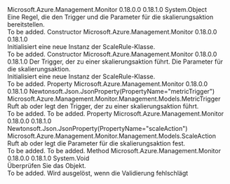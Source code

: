 <Type Name="ScaleRule" FullName="Microsoft.Azure.Management.Monitor.Management.Models.ScaleRule">
  <TypeSignature Language="C#" Value="public class ScaleRule" />
  <TypeSignature Language="ILAsm" Value=".class public auto ansi beforefieldinit ScaleRule extends System.Object" />
  <TypeSignature Language="DocId" Value="T:Microsoft.Azure.Management.Monitor.Management.Models.ScaleRule" />
  <TypeSignature Language="VB.NET" Value="Public Class ScaleRule" />
  <TypeSignature Language="F#" Value="type ScaleRule = class" />
  <AssemblyInfo>
    <AssemblyName>Microsoft.Azure.Management.Monitor</AssemblyName>
    <AssemblyVersion>0.18.0.0</AssemblyVersion>
    <AssemblyVersion>0.18.1.0</AssemblyVersion>
  </AssemblyInfo>
  <Base>
    <BaseTypeName>System.Object</BaseTypeName>
  </Base>
  <Interfaces />
  <Docs>
    <summary>
            Eine Regel, die den Trigger und die Parameter für die skalierungsaktion bereitstellen.
            </summary>
    <remarks>To be added.</remarks>
  </Docs>
  <Members>
    <Member MemberName=".ctor">
      <MemberSignature Language="C#" Value="public ScaleRule ();" />
      <MemberSignature Language="ILAsm" Value=".method public hidebysig specialname rtspecialname instance void .ctor() cil managed" />
      <MemberSignature Language="DocId" Value="M:Microsoft.Azure.Management.Monitor.Management.Models.ScaleRule.#ctor" />
      <MemberSignature Language="VB.NET" Value="Public Sub New ()" />
      <MemberType>Constructor</MemberType>
      <AssemblyInfo>
        <AssemblyName>Microsoft.Azure.Management.Monitor</AssemblyName>
        <AssemblyVersion>0.18.0.0</AssemblyVersion>
        <AssemblyVersion>0.18.1.0</AssemblyVersion>
      </AssemblyInfo>
      <Parameters />
      <Docs>
        <summary>
            Initialisiert eine neue Instanz der ScaleRule-Klasse.
            </summary>
        <remarks>To be added.</remarks>
      </Docs>
    </Member>
    <Member MemberName=".ctor">
      <MemberSignature Language="C#" Value="public ScaleRule (Microsoft.Azure.Management.Monitor.Management.Models.MetricTrigger metricTrigger, Microsoft.Azure.Management.Monitor.Management.Models.ScaleAction scaleAction);" />
      <MemberSignature Language="ILAsm" Value=".method public hidebysig specialname rtspecialname instance void .ctor(class Microsoft.Azure.Management.Monitor.Management.Models.MetricTrigger metricTrigger, class Microsoft.Azure.Management.Monitor.Management.Models.ScaleAction scaleAction) cil managed" />
      <MemberSignature Language="DocId" Value="M:Microsoft.Azure.Management.Monitor.Management.Models.ScaleRule.#ctor(Microsoft.Azure.Management.Monitor.Management.Models.MetricTrigger,Microsoft.Azure.Management.Monitor.Management.Models.ScaleAction)" />
      <MemberSignature Language="F#" Value="new Microsoft.Azure.Management.Monitor.Management.Models.ScaleRule : Microsoft.Azure.Management.Monitor.Management.Models.MetricTrigger * Microsoft.Azure.Management.Monitor.Management.Models.ScaleAction -&gt; Microsoft.Azure.Management.Monitor.Management.Models.ScaleRule" Usage="new Microsoft.Azure.Management.Monitor.Management.Models.ScaleRule (metricTrigger, scaleAction)" />
      <MemberType>Constructor</MemberType>
      <AssemblyInfo>
        <AssemblyName>Microsoft.Azure.Management.Monitor</AssemblyName>
        <AssemblyVersion>0.18.0.0</AssemblyVersion>
        <AssemblyVersion>0.18.1.0</AssemblyVersion>
      </AssemblyInfo>
      <Parameters>
        <Parameter Name="metricTrigger" Type="Microsoft.Azure.Management.Monitor.Management.Models.MetricTrigger" />
        <Parameter Name="scaleAction" Type="Microsoft.Azure.Management.Monitor.Management.Models.ScaleAction" />
      </Parameters>
      <Docs>
        <param name="metricTrigger">Der Trigger, der zu einer skalierungsaktion führt.</param>
        <param name="scaleAction">Die Parameter für die skalierungsaktion.</param>
        <summary>
            Initialisiert eine neue Instanz der ScaleRule-Klasse.
            </summary>
        <remarks>To be added.</remarks>
      </Docs>
    </Member>
    <Member MemberName="MetricTrigger">
      <MemberSignature Language="C#" Value="public Microsoft.Azure.Management.Monitor.Management.Models.MetricTrigger MetricTrigger { get; set; }" />
      <MemberSignature Language="ILAsm" Value=".property instance class Microsoft.Azure.Management.Monitor.Management.Models.MetricTrigger MetricTrigger" />
      <MemberSignature Language="DocId" Value="P:Microsoft.Azure.Management.Monitor.Management.Models.ScaleRule.MetricTrigger" />
      <MemberSignature Language="VB.NET" Value="Public Property MetricTrigger As MetricTrigger" />
      <MemberSignature Language="F#" Value="member this.MetricTrigger : Microsoft.Azure.Management.Monitor.Management.Models.MetricTrigger with get, set" Usage="Microsoft.Azure.Management.Monitor.Management.Models.ScaleRule.MetricTrigger" />
      <MemberType>Property</MemberType>
      <AssemblyInfo>
        <AssemblyName>Microsoft.Azure.Management.Monitor</AssemblyName>
        <AssemblyVersion>0.18.0.0</AssemblyVersion>
        <AssemblyVersion>0.18.1.0</AssemblyVersion>
      </AssemblyInfo>
      <Attributes>
        <Attribute>
          <AttributeName>Newtonsoft.Json.JsonProperty(PropertyName="metricTrigger")</AttributeName>
        </Attribute>
      </Attributes>
      <ReturnValue>
        <ReturnType>Microsoft.Azure.Management.Monitor.Management.Models.MetricTrigger</ReturnType>
      </ReturnValue>
      <Docs>
        <summary>
            Ruft ab oder legt den Trigger, der zu einer skalierungsaktion führt.
            </summary>
        <value>To be added.</value>
        <remarks>To be added.</remarks>
      </Docs>
    </Member>
    <Member MemberName="ScaleAction">
      <MemberSignature Language="C#" Value="public Microsoft.Azure.Management.Monitor.Management.Models.ScaleAction ScaleAction { get; set; }" />
      <MemberSignature Language="ILAsm" Value=".property instance class Microsoft.Azure.Management.Monitor.Management.Models.ScaleAction ScaleAction" />
      <MemberSignature Language="DocId" Value="P:Microsoft.Azure.Management.Monitor.Management.Models.ScaleRule.ScaleAction" />
      <MemberSignature Language="VB.NET" Value="Public Property ScaleAction As ScaleAction" />
      <MemberSignature Language="F#" Value="member this.ScaleAction : Microsoft.Azure.Management.Monitor.Management.Models.ScaleAction with get, set" Usage="Microsoft.Azure.Management.Monitor.Management.Models.ScaleRule.ScaleAction" />
      <MemberType>Property</MemberType>
      <AssemblyInfo>
        <AssemblyName>Microsoft.Azure.Management.Monitor</AssemblyName>
        <AssemblyVersion>0.18.0.0</AssemblyVersion>
        <AssemblyVersion>0.18.1.0</AssemblyVersion>
      </AssemblyInfo>
      <Attributes>
        <Attribute>
          <AttributeName>Newtonsoft.Json.JsonProperty(PropertyName="scaleAction")</AttributeName>
        </Attribute>
      </Attributes>
      <ReturnValue>
        <ReturnType>Microsoft.Azure.Management.Monitor.Management.Models.ScaleAction</ReturnType>
      </ReturnValue>
      <Docs>
        <summary>
            Ruft ab oder legt die Parameter für die skalierungsaktion fest.
            </summary>
        <value>To be added.</value>
        <remarks>To be added.</remarks>
      </Docs>
    </Member>
    <Member MemberName="Validate">
      <MemberSignature Language="C#" Value="public virtual void Validate ();" />
      <MemberSignature Language="ILAsm" Value=".method public hidebysig newslot virtual instance void Validate() cil managed" />
      <MemberSignature Language="DocId" Value="M:Microsoft.Azure.Management.Monitor.Management.Models.ScaleRule.Validate" />
      <MemberSignature Language="VB.NET" Value="Public Overridable Sub Validate ()" />
      <MemberSignature Language="F#" Value="abstract member Validate : unit -&gt; unit&#xA;override this.Validate : unit -&gt; unit" Usage="scaleRule.Validate " />
      <MemberType>Method</MemberType>
      <AssemblyInfo>
        <AssemblyName>Microsoft.Azure.Management.Monitor</AssemblyName>
        <AssemblyVersion>0.18.0.0</AssemblyVersion>
        <AssemblyVersion>0.18.1.0</AssemblyVersion>
      </AssemblyInfo>
      <ReturnValue>
        <ReturnType>System.Void</ReturnType>
      </ReturnValue>
      <Parameters />
      <Docs>
        <summary>
            Überprüfen Sie das Objekt.
            </summary>
        <remarks>To be added.</remarks>
        <exception cref="T:Microsoft.Rest.ValidationException">
            Wird ausgelöst, wenn die Validierung fehlschlägt
            </exception>
      </Docs>
    </Member>
  </Members>
</Type>